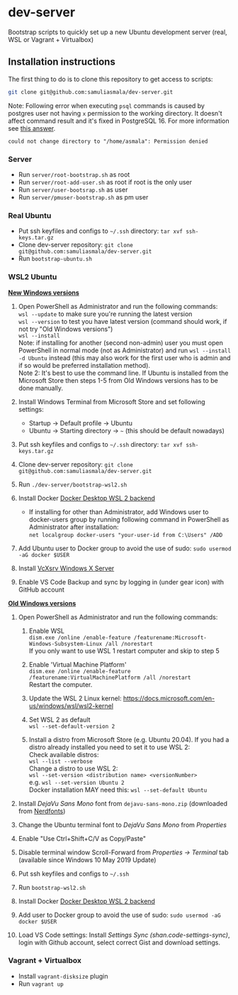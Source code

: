 # dev-server

Bootstrap scripts to quickly set up a new Ubuntu development server (real, WSL or Vagrant + Virtualbox)

## Installation instructions

The first thing to do is to clone this repository to get access to scripts:
```bash
git clone git@github.com:samuliasmala/dev-server.git
```

Note: Following error when executing `psql` commands is caused by postgres user not having `x` permission to the working directory. It doesn't affect command result and it's fixed in PostgreSQL 16. For more information see [this answer](https://unix.stackexchange.com/questions/229069/could-not-change-directory-to-home-corey-scripts-permission-denied/773032#773032).

```
could not change directory to "/home/asmala": Permission denied
```

### Server
- Run `server/root-bootstrap.sh` as root
- Run `server/root-add-user.sh` as root if root is the only user
- Run `server/user-bootsrap.sh` as user
- Run `server/pmuser-bootstrap.sh` as pm user


### Real Ubuntu

- Put ssh keyfiles and configs to `~/.ssh` directory: `tar xvf ssh-keys.tar.gz`
- Clone dev-server repository: `git clone git@github.com:samuliasmala/dev-server.git`
- Run `bootstrap-ubuntu.sh`

### WSL2 Ubuntu


**[New Windows versions](https://docs.microsoft.com/en-us/windows/wsl/install)**
1. Open PowerShell as Administrator and run the following commands:  
  `wsl --update` to make sure you're running the latest version  
  `wsl --version` to test you have latest version (command should work, if not try "Old Windows versions")  
  `wsl --install`  
  Note: if installing for another (second non-admin) user you must open PowerShell in normal mode (not as Administrator) and run `wsl --install -d Ubuntu` instead (this may also work for the first user who is admin and if so would be preferred installation method).  
  Note 2: It's best to use the command line. If Ubuntu is installed from the Microsoft Store then steps 1-5 from Old Windows versions has to be done manually.

1. Install Windows Terminal from Microsoft Store and set following settings:
    - Startup -> Default profile -> Ubuntu
    - Ubuntu -> Starting directory -> `~` (this should be default nowadays)

1. Put ssh keyfiles and configs to `~/.ssh` directory: `tar xvf ssh-keys.tar.gz`
1. Clone dev-server repository: `git clone git@github.com:samuliasmala/dev-server.git`
1. Run `./dev-server/bootstrap-wsl2.sh`
1. Install Docker [Docker Desktop WSL 2 backend](https://docs.docker.com/docker-for-windows/wsl/)
   - If installing for other than Administrator, add Windows user to docker-users group by running following command in PowerShell as Administrator after installation:  
   `net localgroup docker-users "your-user-id from C:\Users" /ADD`
1. Add Ubuntu user to Docker group to avoid the use of sudo: `sudo usermod -aG docker $USER`
1. Install [VcXsrv Windows X Server](https://sourceforge.net/projects/vcxsrv/)
1. Enable VS Code Backup and sync by logging in (under gear icon) with GitHub account

**[Old Windows versions](https://docs.microsoft.com/en-us/windows/wsl/install-manual)**

1. Open PowerShell as Administrator and run the following commands:

   1. Enable WSL   
   `dism.exe /online /enable-feature /featurename:Microsoft-Windows-Subsystem-Linux /all /norestart`  
   If you only want to use WSL 1 restart computer and skip to step 5
   
   1. Enable 'Virtual Machine Platform'  
   `dism.exe /online /enable-feature /featurename:VirtualMachinePlatform /all /norestart`  
   Restart the computer.
   
   1. Update the WSL 2 Linux kernel: https://docs.microsoft.com/en-us/windows/wsl/wsl2-kernel
   
   1. Set WSL 2 as default  
   `wsl --set-default-version 2`
   
   1. Install a distro from Microsoft Store (e.g. Ubuntu 20.04). If you had a distro already installed you need to set it to use WSL 2:  
   Check available distros:  
   `wsl --list --verbose`  
   Change a distro to use WSL 2:  
   `wsl --set-version <distribution name> <versionNumber>`  
   e.g. `wsl --set-version Ubuntu 2`  
   Docker installation MAY need this: `wsl --set-default Ubuntu`
1. Install _DejaVu Sans Mono_ font from `dejavu-sans-mono.zip` (downloaded from [Nerdfonts](https://nerdfonts.com/))
1. Change the Ubuntu terminal font to _DejaVu Sans Mono_ from _Properties_
1. Enable "Use Ctrl+Shift+C/V as Copy/Paste"
1. Disable terminal window Scroll-Forward from _Properties -> Terminal_ tab (available since Windows 10 May 2019 Update)
1. Put ssh keyfiles and configs to `~/.ssh`
1. Run `bootstrap-wsl2.sh`
1. Install Docker [Docker Desktop WSL 2 backend](https://docs.docker.com/docker-for-windows/wsl/)
1. Add user to Docker group to avoid the use of sudo: `sudo usermod -aG docker $USER`
1. Load VS Code settings: Install _Settings Sync (shan.code-settings-sync)_, login with Github account, select correct Gist and download settings.

### Vagrant + Virtualbox

- Install `vagrant-disksize` plugin
- Run `vagrant up`
